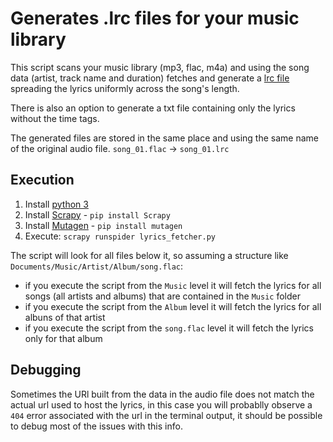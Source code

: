 # Generates .lrc files for your music library
This script scans your music library (mp3, flac, m4a) and using the song data (artist, track name and duration) fetches and generate a [lrc file](https://en.wikipedia.org/wiki/LRC_(file_format)) spreading the lyrics uniformly across the song's length.

There is also an option to generate a txt file containing only the lyrics without the time tags.

The generated files are stored in the same place and using the same name of the original audio file.
`song_01.flac` -> `song_01.lrc`

## Execution
1. Install [python 3](https://www.python.org/downloads/)
2. Install [Scrapy](https://scrapy.org/) - `pip install Scrapy`
3. Install [Mutagen](https://mutagen.readthedocs.io/en/latest/) - `pip install mutagen`
4. Execute: `scrapy runspider lyrics_fetcher.py`

The script will look for all files below it, so assuming a structure like `Documents/Music/Artist/Album/song.flac`:
 - if you execute the script from the `Music` level it will fetch the lyrics for all songs (all artists and albums) that are contained in the `Music` folder
 - if you execute the script from the `Album` level it will fetch the lyrics for all albuns of that artist
 - if you execute the script from the `song.flac` level it will fetch the lyrics only for that album

## Debugging
Sometimes the URl built from the data in the audio file does not match the actual url used to host the lyrics, in this case you will probablly observe a `404` error associated with the url in the terminal output, it should be possible to debug most of the issues with this info.
